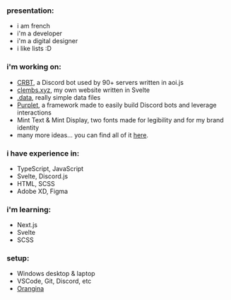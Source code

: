 ### presentation:
- i am french
- i'm a developer
- i'm a digital designer
- i like lists :D

### i'm working on:
- [CRBT](https://crbt.ga), a Discord bot used by 90+ servers written in aoi.js
- [clembs.xyz](https://clembs.xyz), my own website written in Svelte
- [.data](https://github.com/Clembs/data), really simple data files
- [Purplet](https://github.com/CRBT-Team/Purplet), a framework made to easily build Discord bots and leverage interactions
- Mint Text & Mint Display, two fonts made for legibility and for my brand identity
- many more ideas... you can find all of it [here](https://clembs.xyz/all).

### i have experience in:
- TypeScript, JavaScript
- Svelte, Discord.js
- HTML, SCSS
- Adobe XD, Figma

### i'm learning:
- Next.js
- Svelte
- SCSS

### setup:
- Windows desktop & laptop
- VSCode, Git, Discord, etc
- [Orangina](https://en.wikipedia.org/wiki/Orangina)
